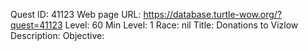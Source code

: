 Quest ID: 41123
Web page URL: https://database.turtle-wow.org/?quest=41123
Level: 60
Min Level: 1
Race: nil
Title: Donations to Vizlow
Description: 
Objective: 
